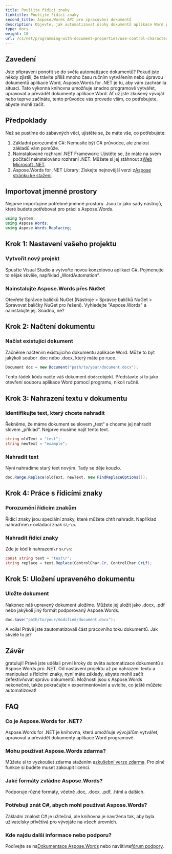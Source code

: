 ```yaml
---
title: Použijte řídicí znaky
linktitle: Použijte řídicí znaky
second_title: Aspose.Words API pro zpracování dokumentů
description: Objevte, jak automatizovat úlohy dokumentů aplikace Word pomocí Aspose.Words for .NET. Tato příručka pokrývá nastavení, nahrazování textu a další, aby byl váš pracovní postup efektivní.
type: docs
weight: 10
url: /cs/net/programming-with-document-properties/use-control-characters/
---
```

## Zavedení

Jste připraveni ponořit se do světa automatizace dokumentů? Pokud jste někdy zjistili, že trávíte příliš mnoho času ručním vytvářením nebo úpravou dokumentů aplikace Word, Aspose.Words for .NET je tu, aby vám zachránila situaci. Tato výkonná knihovna umožňuje snadno programově vytvářet, upravovat a převádět dokumenty aplikace Word. Ať už jste zkušený vývojář nebo teprve začínáte, tento průvodce vás provede vším, co potřebujete, abyste mohli začít.

## Předpoklady

Než se pustíme do zábavných věcí, ujistěte se, že máte vše, co potřebujete:

1. Základní porozumění C#: Nemusíte být C# průvodce, ale znalost základů vám pomůže.
2. Nainstalované rozhraní .NET Framework: Ujistěte se, že máte na svém počítači nainstalováno rozhraní .NET. Můžete si jej stáhnout z[Web Microsoft .NET](https://dotnet.microsoft.com/download).
3.  Aspose.Words for .NET Library: Získejte nejnovější verzi z[Aspose stránku ke stažení](https://releases.aspose.com/words/net/).

## Importovat jmenné prostory

Nejprve importujme potřebné jmenné prostory. Jsou to jako sady nástrojů, které budete potřebovat pro práci s Aspose.Words.

```csharp
using System;
using Aspose.Words;
using Aspose.Words.Replacing;
```

## Krok 1: Nastavení vašeho projektu

### Vytvořit nový projekt

Spusťte Visual Studio a vytvořte novou konzolovou aplikaci C#. Pojmenujte to nějak skvěle, například „WordAutomation“.

### Nainstalujte Aspose.Words přes NuGet

Otevřete Správce balíčků NuGet (Nástroje > Správce balíčků NuGet > Spravovat balíčky NuGet pro řešení). Vyhledejte "Aspose.Words" a nainstalujte jej. Snadno, ne?

## Krok 2: Načtení dokumentu

### Načíst existující dokument

Začněme načtením existujícího dokumentu aplikace Word. Může to být jakýkoli soubor .doc nebo .docx, který máte po ruce.

```csharp
Document doc = new Document("path/to/your/document.docx");
```

 Tento řádek kódu načte váš dokument do`doc`objekt. Představte si to jako otevření souboru aplikace Word pomocí programu, nikoli ručně.

## Krok 3: Nahrazení textu v dokumentu

### Identifikujte text, který chcete nahradit

Řekněme, že máme dokument se slovem „test“ a chceme jej nahradit slovem „příklad“. Nejprve musíme najít tento text.

```csharp
string oldText = "test";
string newText = "example";
```

### Nahradit text

Nyní nahradíme starý text novým. Tady se děje kouzlo.

```csharp
doc.Range.Replace(oldText, newText, new FindReplaceOptions());
```

## Krok 4: Práce s řídicími znaky

### Porozumění řídicím znakům

 Řídicí znaky jsou speciální znaky, které můžete chtít nahradit. Například nahraďme`\r` ovládací znak s`\r\n`.

### Nahradit řídicí znaky

 Zde je kód k nahrazení`\r` s`\r\n`:

```csharp
const string text = "test\r";
string replace = text.Replace(ControlChar.Cr, ControlChar.CrLf);
```

## Krok 5: Uložení upraveného dokumentu

### Uložte dokument

Nakonec náš upravený dokument uložíme. Můžete jej uložit jako .docx, .pdf nebo jakýkoli jiný formát podporovaný Aspose.Words.

```csharp
doc.Save("path/to/your/modified/document.docx");
```

A voila! Právě jste zautomatizovali část pracovního toku dokumentů. Jak skvělé to je?

## Závěr

gratuluji! Právě jste udělali první kroky do světa automatizace dokumentů s Aspose.Words pro .NET. Od nastavení projektu až po nahrazení textu a manipulaci s řídicími znaky, nyní máte základy, abyste mohli začít zefektivňovat správu dokumentů. Možnosti jsou s Aspose.Words nekonečné, takže pokračujte v experimentování a uvidíte, co ještě můžete automatizovat!

## FAQ

### Co je Aspose.Words for .NET?
Aspose.Words for .NET je knihovna, která umožňuje vývojářům vytvářet, upravovat a převádět dokumenty aplikace Word programově.

### Mohu používat Aspose.Words zdarma?
 Můžete si to vyzkoušet zdarma stažením a[zkušební verze zdarma](https://releases.aspose.com/). Pro plné funkce si budete muset zakoupit licenci.

### Jaké formáty zvládne Aspose.Words?
Podporuje různé formáty, včetně .doc, .docx, .pdf, .html a dalších.

### Potřebuji znát C#, abych mohl používat Aspose.Words?
Základní znalost C# je užitečná, ale knihovna je navržena tak, aby byla uživatelsky přívětivá pro vývojáře na všech úrovních.

### Kde najdu další informace nebo podporu?
 Podívejte se na[Dokumentace Aspose.Words](https://reference.aspose.com/words/net/) nebo navštivte[fórum podpory](https://forum.aspose.com/c/words/8).
